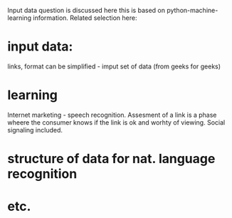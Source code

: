 Input data question is discussed here
this is based on python-machine-learning information.
Related selection here:
# input data:
links, format can be simplified - imput set of data (from geeks for geeks)
# learning
Internet marketing - speech recognition. Assesment of a link is a phase wheere the consumer knows if the link is ok and worhty of viewing.
Social signaling included.
# structure of data for nat. language recognition
# etc.
